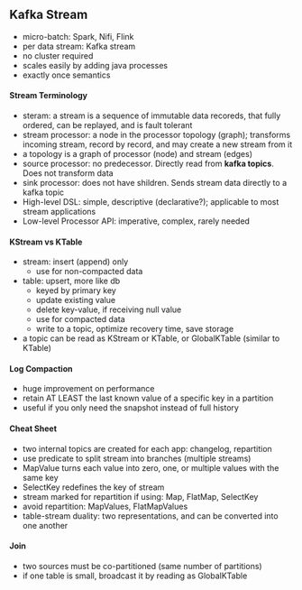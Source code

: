## Kafka Stream

- micro-batch: Spark, Nifi, Flink
- per data stream: Kafka stream
- no cluster required
- scales easily by adding java processes
- exactly once semantics

#### Stream Terminology

- steram: a stream is a sequence of immutable data recoreds, that fully ordered, can be replayed, and is fault tolerant
- stream processor: a node in the processor topology (graph); transforms incoming stream, record by record, and may create a new stream from it
- a topology is a graph of processor (node) and stream (edges)
- source processor: no predecessor. Directly read from **kafka topics**. Does not transform data
- sink processor: does not have shildren. Sends stream data directly to a kafka topic
- High-level DSL: simple, descriptive (declarative?); applicable to most stream applications
- Low-level Processor API: imperative, complex, rarely needed

#### KStream vs KTable

- stream: insert (append) only
  - use for non-compacted data
- table: upsert, more like db
  - keyed by primary key
  - update existing value
  - delete key-value, if receiving null value
  - use for compacted data
  - write to a topic, optimize recovery time, save storage
- a topic can be read as KStream or KTable, or GlobalKTable (similar to KTable)

#### Log Compaction

- huge improvement on performance
- retain AT LEAST the last known value of a specific key in a partition
- useful if you only need the snapshot instead of full history

#### Cheat Sheet

- two internal topics are created for each app: changelog, repartition
- use predicate to split stream into branches (multiple streams)
- MapValue turns each value into zero, one, or multiple values with the same key
- SelectKey redefines the key of stream
- stream marked for repartition if using: Map, FlatMap, SelectKey
- avoid repartition: MapValues, FlatMapValues
- table-stream duality: two representations, and can be converted into one another

#### Join

- two sources must be co-partitioned (same number of partitions)
- if one table is small, broadcast it by reading as GlobalKTable